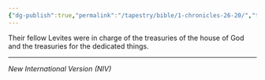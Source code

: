 ```yaml
---
{"dg-publish":true,"permalink":"/tapestry/bible/1-chronicles-26-20/","title":"1 Chronicles 26:20","hide":true,"tags":["bible"],"dgHomeLink":true,"dgShowLocalGraph":true,"dgEnableSearch":true}
---
```



Their fellow Levites were in charge of the treasuries of the house of God and the treasuries for the dedicated things.


---
*New International Version (NIV)*